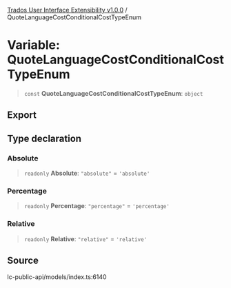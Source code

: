 [Trados User Interface Extensibility v1.0.0](../wiki/globals) / QuoteLanguageCostConditionalCostTypeEnum

# Variable: QuoteLanguageCostConditionalCostTypeEnum

> `const` **QuoteLanguageCostConditionalCostTypeEnum**: `object`

## Export

## Type declaration

### Absolute

> `readonly` **Absolute**: `"absolute"` = `'absolute'`

### Percentage

> `readonly` **Percentage**: `"percentage"` = `'percentage'`

### Relative

> `readonly` **Relative**: `"relative"` = `'relative'`

## Source

lc-public-api/models/index.ts:6140
